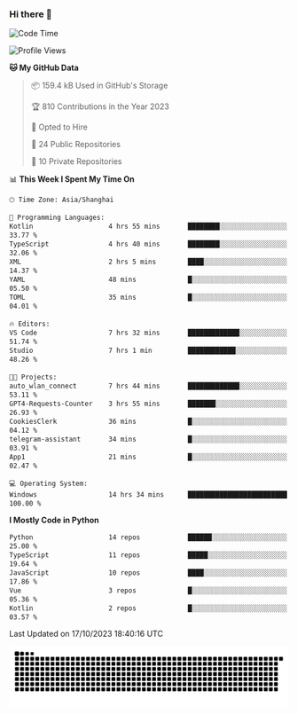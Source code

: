 ### Hi there 👋
<!--START_SECTION:waka-->
![Code Time](http://img.shields.io/badge/Code%20Time-356%20hrs%2023%20mins-blue)

![Profile Views](http://img.shields.io/badge/Profile%20Views-0-blue)

**🐱 My GitHub Data** 

> 📦 159.4 kB Used in GitHub's Storage 
 > 
> 🏆 810 Contributions in the Year 2023
 > 
> 💼 Opted to Hire
 > 
> 📜 24 Public Repositories 
 > 
> 🔑 10 Private Repositories 
 > 
📊 **This Week I Spent My Time On** 

```text
🕑︎ Time Zone: Asia/Shanghai

💬 Programming Languages: 
Kotlin                   4 hrs 55 mins       ████████░░░░░░░░░░░░░░░░░   33.77 % 
TypeScript               4 hrs 40 mins       ████████░░░░░░░░░░░░░░░░░   32.06 % 
XML                      2 hrs 5 mins        ████░░░░░░░░░░░░░░░░░░░░░   14.37 % 
YAML                     48 mins             █░░░░░░░░░░░░░░░░░░░░░░░░   05.50 % 
TOML                     35 mins             █░░░░░░░░░░░░░░░░░░░░░░░░   04.01 % 

🔥 Editors: 
VS Code                  7 hrs 32 mins       █████████████░░░░░░░░░░░░   51.74 % 
Studio                   7 hrs 1 min         ████████████░░░░░░░░░░░░░   48.26 % 

🐱‍💻 Projects: 
auto_wlan_connect        7 hrs 44 mins       █████████████░░░░░░░░░░░░   53.11 % 
GPT4-Requests-Counter    3 hrs 55 mins       ███████░░░░░░░░░░░░░░░░░░   26.93 % 
CookiesClerk             36 mins             █░░░░░░░░░░░░░░░░░░░░░░░░   04.12 % 
telegram-assistant       34 mins             █░░░░░░░░░░░░░░░░░░░░░░░░   03.91 % 
App1                     21 mins             █░░░░░░░░░░░░░░░░░░░░░░░░   02.47 % 

💻 Operating System: 
Windows                  14 hrs 34 mins      █████████████████████████   100.00 % 
```

**I Mostly Code in Python** 

```text
Python                   14 repos            ██████░░░░░░░░░░░░░░░░░░░   25.00 % 
TypeScript               11 repos            █████░░░░░░░░░░░░░░░░░░░░   19.64 % 
JavaScript               10 repos            ████░░░░░░░░░░░░░░░░░░░░░   17.86 % 
Vue                      3 repos             █░░░░░░░░░░░░░░░░░░░░░░░░   05.36 % 
Kotlin                   2 repos             █░░░░░░░░░░░░░░░░░░░░░░░░   03.57 % 
```




 Last Updated on 17/10/2023 18:40:16 UTC
<!--END_SECTION:waka-->

<picture>
  <source media="(prefers-color-scheme: dark)" srcset="https://raw.githubusercontent.com/14790897/14790897/output/github-contribution-grid-snake-dark.svg" />
  <source media="(prefers-color-scheme: light)" srcset="https://raw.githubusercontent.com/14790897/14790897/output/github-contribution-grid-snake.svg" />
  <img alt="github-snake" src="https://raw.githubusercontent.com/14790897/14790897/output/github-contribution-grid-snake.svg" />
</picture>
